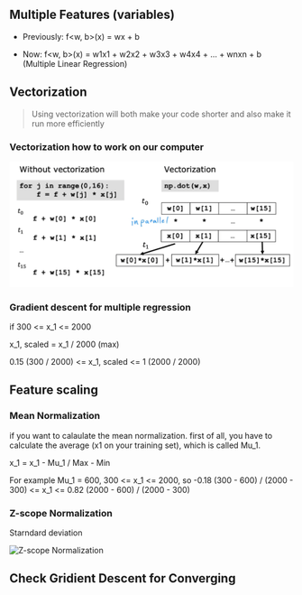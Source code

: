 ## Multiple Features (variables)

- Previously: f\<w, b\>(x) = wx + b

- Now: f\<w, b\>(x) = w1x1 + w2x2 + w3x3 + w4x4 + ... + wnxn + b (Multiple Linear Regression)

## Vectorization

> Using vectorization will both make your code shorter and also make it run more efficiently

### Vectorization how to work on our computer

![Vectorization](image/vectorization.png)

### Gradient descent for multiple regression

if 300 <= x_1 <= 2000

x_1, scaled = x_1 / 2000 (max)

0.15 (300 / 2000) <= x_1, scaled <= 1 (2000 / 2000)

## Feature scaling

### Mean Normalization

if you want to calaulate the mean normalization. first of all, you have to calculate the average (x1 on your training set), which is called Mu_1.

x_1 = x_1 - Mu_1 / Max - Min

For example Mu_1 = 600, 300 <= x_1 <= 2000,
so -0.18 (300 - 600) / (2000 - 300) <= x_1 <= 0.82 (2000 - 600) / (2000 - 300)

### Z-scope Normalization

Starndard deviation

![Z-scope Normalization](image/ZScope.png.png)

## Check Gridient Descent for Converging
